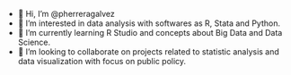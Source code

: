 - 👋 Hi, I’m @pherreragalvez
- 👀 I’m interested in data analysis with softwares as R, Stata and Python.
- 🌱 I’m currently learning R Studio and concepts about Big Data and Data Science.
- 💞️ I’m looking to collaborate on projects related to statistic analysis and data visualization with focus on public policy.

<!---
pherreragalvez/pherreragalvez is a ✨ special ✨ repository because its `README.md` (this file) appears on your GitHub profile.
You can click the Preview link to take a look at your changes.
--->
